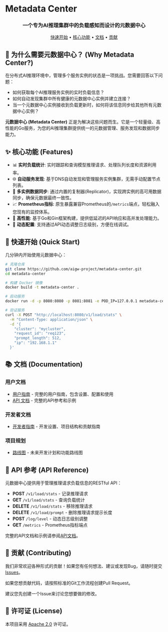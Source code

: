 # Metadata Center

<h3 align="center">一个专为AI推理集群中的负载感知而设计的元数据中心</h3>

<p align="center">
  <a href="#-快速开始-quick-start">快速开始</a> •
  <a href="#-核心功能-features">核心功能</a> •
  <a href="#-文档-documentation">文档</a> •
  <a href="#-贡献-contributing">贡献</a>
</p>

## 🤔 为什么需要元数据中心？ (Why Metadata Center?)

在分布式AI推理环境中，管理多个服务实例的状态是一项挑战。您需要回答以下问题：

-   如何获取每个AI推理服务实例的实时负载信息？
-   如何自动发现集群中所有健康的元数据中心实例并建立连接？
-   当一个元数据中心实例接收到负载更新时，如何将该信息同步给其他所有元数据中心实例？

**元数据中心 (Metadata Center)** 正是为解决这些问题而生。它是一个轻量级、高性能的Go服务，为您的AI推理集群提供统一的元数据管理、服务发现和数据同步能力。

## ✨ 核心功能 (Features)

-   📊 **实时负载统计**: 实时跟踪和查询模型推理请求、处理队列长度和资源利用率。
-   🌐 **自动服务发现**: 基于DNS自动发现和管理服务实例集群，无需手动配置节点列表。
-   🔄 **多实例数据同步**: 通过内置的复制器(Replicator)，实现跨实例的高可用数据同步，确保元数据最终一致性。
-   📈 **Prometheus指标**: 原生暴露兼容Prometheus的`/metrics`端点，轻松融入您现有的监控体系。
-   🚀 **高性能**: 基于Go和Gin框架构建，提供低延迟的API响应和高并发处理能力。
-   🔧 **动态配置**: 支持通过API动态调整日志级别，方便在线调试。

## 🚀 快速开始 (Quick Start)

几分钟内开始使用元数据中心：

```bash
# 克隆仓库
git clone https://github.com/aigw-project/metadata-center.git
cd metadata-center

# 构建 Docker 镜像
docker build -t metadata-center .

# 启动服务
docker run -d -p 8080:8080 -p 8081:8081 -e POD_IP=127.0.0.1 metadata-center

# 验证服务
curl -X POST "http://localhost:8080/v1/load/stats" \
  -H "Content-Type: application/json" \
  -d '{
    "cluster": "mycluster",
    "request_id": "req123",
    "prompt_length": 512,
    "ip": "192.168.1.1"
  }'
```

## 📚 文档 (Documentation)

### 用户文档
- [用户指南](docs/zh/guide_zh.md) - 完整的用户指南，包含设置、配置和使用
- [API 文档](docs/zh/api_zh.md) - 完整的API参考和示例

### 开发者文档
- [开发者指南](docs/developer/guide_zh.md) - 开发设置、项目结构和贡献指南

### 项目规划
- [路线图](docs/zh/ROADMAP_zh.md) - 未来开发计划和功能路线图

## 📖 API 参考 (API Reference)

元数据中心提供用于管理推理请求负载信息的RESTful API：

- **POST** `/v1/load/stats` - 记录推理请求
- **GET** `/v1/load/stats` - 查询负载统计
- **DELETE** `/v1/load/stats` - 移除推理请求
- **DELETE** `/v1/load/prompt` - 删除推理请求提示长度
- **POST** `/log/level` - 动态日志级别调整
- **GET** `/metrics` - Prometheus指标端点

完整的API文档和示例请参阅[API文档](docs/zh/api_zh.md)。

## 🤝 贡献 (Contributing)

我们非常欢迎各种形式的贡献！如果您有任何想法、建议或发现Bug，请随时提交 [Issues](https://github.com/aigw-project/metadata-center/issues)。

如果您想贡献代码，请按照标准的Git工作流程创建Pull Request。

建议您先创建一个Issue来讨论您想要做的修改。

## 📜 许可证 (License)

本项目采用 [Apache 2.0](LICENSE) 许可证。
